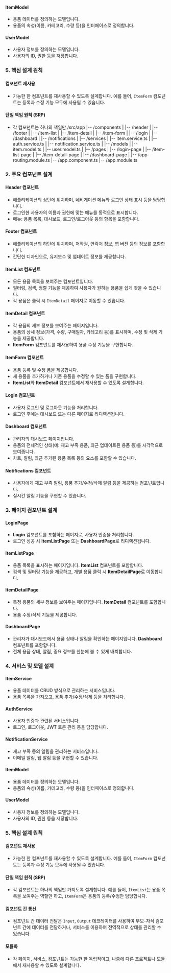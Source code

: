 #### **ItemModel**
- 용품 데이터를 정의하는 모델입니다.
- 용품의 속성(이름, 카테고리, 수량 등)을 인터페이스로 정의합니다.

#### **UserModel**
- 사용자 정보를 정의하는 모델입니다.
- 사용자의 ID, 권한 등을 저장합니다.

### 5. 핵심 설계 원칙

#### **컴포넌트 재사용**
- 가능한 한 컴포넌트를 재사용할 수 있도록 설계합니다. 예를 들어, `ItemForm` 컴포넌트는 등록과 수정 기능 모두에 사용될 수 있습니다.

#### **단일 책임 원칙 (SRP)**
- 각 컴포넌트는 하나의 책임만
/src/app |-- /components | |-- /header | |-- /footer | |-- /item-list | |-- /item-detail | |-- /item-form | |-- /login | |-- /dashboard | |-- /notifications | |-- /services | |-- item.service.ts | |-- auth.service.ts | |-- notification.service.ts | |-- /models | |-- item.model.ts | |-- user.model.ts | |-- /pages | |-- /login-page | |-- /item-list-page | |-- /item-detail-page | |-- /dashboard-page | |-- /app-routing.module.ts |-- /app.component.ts |-- /app.module.ts


### 2. 주요 컴포넌트 설계

#### **Header 컴포넌트**
- 애플리케이션의 상단에 위치하며, 네비게이션 메뉴와 로그인 상태 표시 등을 담당합니다.
- 로그인한 사용자의 이름과 권한에 맞는 메뉴를 동적으로 표시합니다.
- 메뉴: 용품 목록, 대시보드, 로그인/로그아웃 등의 항목을 포함합니다.

#### **Footer 컴포넌트**
- 애플리케이션의 하단에 위치하며, 저작권, 연락처 정보, 앱 버전 등의 정보를 포함합니다.
- 간단한 디자인으로, 유지보수 및 업데이트 정보를 제공합니다.

#### **ItemList 컴포넌트**
- 모든 용품 목록을 보여주는 컴포넌트입니다.
- 필터링, 검색, 정렬 기능을 제공하여 사용자가 원하는 용품을 쉽게 찾을 수 있습니다.
- 각 용품은 클릭 시 `ItemDetail` 페이지로 이동할 수 있습니다.

#### **ItemDetail 컴포넌트**
- 각 용품의 세부 정보를 보여주는 페이지입니다.
- 용품의 상세 정보(가격, 수량, 구매일자, 카테고리 등)를 표시하며, 수정 및 삭제 기능을 제공합니다.
- **ItemForm** 컴포넌트를 재사용하여 용품 수정 기능을 구현합니다.

#### **ItemForm 컴포넌트**
- 용품 등록 및 수정 폼을 제공합니다.
- 새 용품을 추가하거나 기존 용품을 수정할 수 있는 폼을 구현합니다.
- **ItemList**와 **ItemDetail** 컴포넌트에서 재사용할 수 있도록 설계합니다.

#### **Login 컴포넌트**
- 사용자 로그인 및 로그아웃 기능을 처리합니다.
- 로그인 후에는 대시보드 또는 다른 페이지로 리디렉션됩니다.

#### **Dashboard 컴포넌트**
- 관리자의 대시보드 페이지입니다.
- 용품의 전체적인 상태(예: 재고 부족 용품, 최근 업데이트된 용품 등)를 시각적으로 보여줍니다.
- 차트, 알림, 최근 추가된 용품 목록 등의 요소를 포함할 수 있습니다.

#### **Notifications 컴포넌트**
- 사용자에게 재고 부족 알림, 용품 추가/수정/삭제 알림 등을 제공하는 컴포넌트입니다.
- 실시간 알림 기능을 구현할 수 있습니다.

### 3. 페이지 컴포넌트 설계

#### **LoginPage**
- **Login** 컴포넌트를 포함하는 페이지로, 사용자 인증을 처리합니다.
- 로그인 성공 시 **ItemListPage** 또는 **DashboardPage**로 리디렉션됩니다.

#### **ItemListPage**
- 용품 목록을 표시하는 페이지입니다. **ItemList** 컴포넌트를 포함합니다.
- 검색 및 필터링 기능을 제공하고, 개별 용품 클릭 시 **ItemDetailPage**로 이동합니다.

#### **ItemDetailPage**
- 특정 용품의 세부 정보를 보여주는 페이지입니다. **ItemDetail** 컴포넌트를 포함합니다.
- 용품 수정/삭제 기능을 제공합니다.

#### **DashboardPage**
- 관리자가 대시보드에서 용품 상태나 알림을 확인하는 페이지입니다. **Dashboard** 컴포넌트를 포함합니다.
- 전체 용품 상태, 알림, 중요 정보를 한눈에 볼 수 있게 배치합니다.

### 4. 서비스 및 모델 설계

#### **ItemService**
- 용품 데이터를 CRUD 방식으로 관리하는 서비스입니다.
- 용품 목록을 가져오고, 용품 추가/수정/삭제 등을 처리합니다.

#### **AuthService**
- 사용자 인증과 관련된 서비스입니다.
- 로그인, 로그아웃, JWT 토큰 관리 등을 담당합니다.

#### **NotificationService**
- 재고 부족 등의 알림을 관리하는 서비스입니다.
- 이메일 알림, 웹 알림 등을 구현할 수 있습니다.

#### **ItemModel**
- 용품 데이터를 정의하는 모델입니다.
- 용품의 속성(이름, 카테고리, 수량 등)을 인터페이스로 정의합니다.

#### **UserModel**
- 사용자 정보를 정의하는 모델입니다.
- 사용자의 ID, 권한 등을 저장합니다.

### 5. 핵심 설계 원칙

#### **컴포넌트 재사용**
- 가능한 한 컴포넌트를 재사용할 수 있도록 설계합니다. 예를 들어, `ItemForm` 컴포넌트는 등록과 수정 기능 모두에 사용될 수 있습니다.

#### **단일 책임 원칙 (SRP)**
- 각 컴포넌트는 하나의 책임만 가지도록 설계합니다. 예를 들어, `ItemList`는 용품 목록을 보여주는 역할만 하고, `ItemForm`은 용품의 등록/수정만 담당합니다.

#### **컴포넌트 간 통신**
- 컴포넌트 간 데이터 전달은 `Input`, `Output` 데코레이터를 사용하여 부모-자식 컴포넌트 간에 데이터를 전달하거나, 서비스를 이용하여 전역적으로 상태를 관리할 수 있습니다.

#### **모듈화**
- 각 페이지, 서비스, 컴포넌트는 가능한 한 독립적이고, 나중에 다른 프로젝트나 모듈에서 재사용할 수 있도록 설계합니다.
